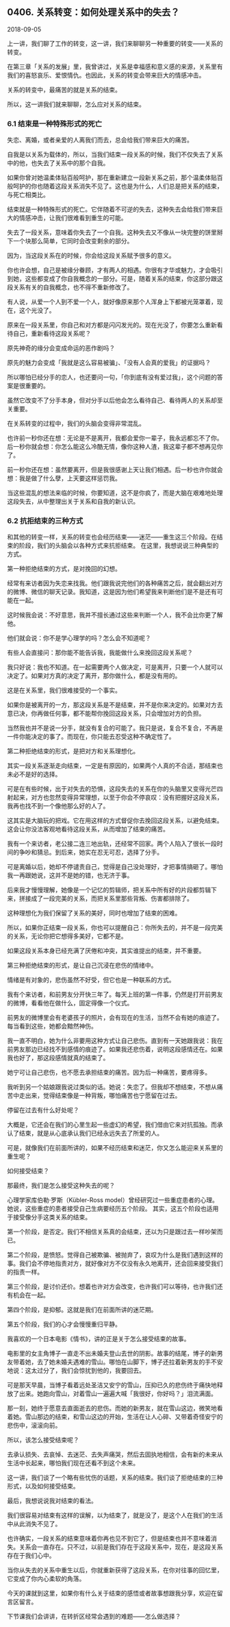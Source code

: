 ## 0406. 关系转变：如何处理关系中的失去？

2018-09-05

上一讲，我们聊了工作的转变，这一讲，我们来聊聊另一种重要的转变——关系的转变。

在第三章「关系的发展」里，我曾讲过，关系是幸福感和意义感的来源，关系里有我们的喜怒哀乐、爱恨情仇。也因此，关系的转变会带来巨大的情感冲击。

关系的转变中，最痛苦的就是关系的结束。

所以，这一讲我们就来聊聊，怎么应对关系的结束。

### 6.1 结束是一种特殊形式的死亡

失恋、离婚，或者亲爱的人离我们而去，总会给我们带来巨大的痛苦。

自我是以关系为载体的，所以，当我们结束一段关系的时候，我们不仅失去了关系中的他，也失去了关系中的那个自我。

如果你曾对她温柔体贴百般呵护，那在重新建立一段新关系之前，那个温柔体贴百般呵护的你也随着这段关系消失不见了。这也是为什么，人们总是把关系的结束，与死亡相类比。

结束就是一种特殊形式的死亡。它伴随着不可逆的失去，这种失去会给我们带来巨大的情感冲击，让我们很难看到重生的可能。

失去了一段关系，意味着你失去了一个自我。这种失去又不像从一块完整的饼里掰下一个块那么简单，它同时会改变剩余的部分。

因为，当这段关系在的时候，你会给这段关系赋予很多的意义。

你也许会想，自己是被缘分眷顾，才有两人的相遇。你很有才华或魅力，才会吸引到她，这些都变成了你自我概念的一部分。可是，随着关系的结束，你这部分跟这段关系有关的自我概念，也不得不重新修改了。

有人说，从爱一个人到不爱一个人，就好像原来那个人浑身上下都被光笼罩着，现在，这个光没了。

原来在一段关系里，你自己和对方都是闪闪发光的。现在光没了，你要怎么重新看待自己，重新看待这段关系呢？

原先神奇的缘分会变成命运的恶作剧吗？

原先的魅力会变成「我就是这么容易被骗」、「没有人会真的爱我」的证据吗？

所以哪怕已经分手的恋人，也还要问一句，「你到底有没有爱过我」，这个问题的答案是很重要的。

虽然它改变不了分手本身，但对分手以后他会怎么看待自己、看待两人的关系却至关重要。

在关系转变的过程中，我们的头脑会变得非常混乱。

也许前一秒你还在想：无论是不是离开，我都会爱你一辈子，我永远都忘不了你。后一秒你就会想：你怎么能这么冷酷无情，像你这种人渣，我这辈子都不想再见你了。

前一秒你还在想：虽然要离开，但是我很感谢上天让我们相遇。后一秒也许你就会想：我是做了什么孽，上天要这样惩罚我。

当这些混乱的想法来临的时候，你要知道，这不是你疯了，而是大脑在艰难地处理这段失去，从中整理出关于关系和自我的新认识。

### 6.2 抗拒结束的三种方式

和其他的转变一样，关系的转变也会经历结束——迷茫——重生这三个阶段。在结束的阶段，我们的头脑会以各种方式来抗拒结束。
在这里，我想说说三种典型的方式。

第一种拒绝结束的方式，是对挽回的幻想。

经常有来访者因为失恋来找我。他们跟我说完他们的各种痛苦之后，就会翻出对方的微博、微信的聊天记录。我知道，这是因为他们希望我来判断他们是不是还有可能在一起。

这时候我会说：不好意思，我并不擅长通过这些来判断一个人，我不会比你更了解他。

他们就会说：你不是学心理学的吗？怎么会不知道呢？

有些人会直接问：那你能不能告诉我，我能做什么来挽回这段关系呢？

我只好说：我也不知道。在一起需要两个人做决定，可是离开，只要一个人就可以决定了。如果对方真的决定了离开，那你做什么，都是没有用的。

这是在关系里，我们很难接受的一个事实。

如果你是被离开的一方，那这段关系是不是结束，并不是你来决定的。如果对方去意已决，你再做任何事，都不能帮你挽回这段关系，只会增加对方的负担。

当然我也并不是说一分手，就没有复合的可能了。我只是说，复合不复合，不再是一件你能决定的事了。而现在，你只能去忍受这种不确定性了。

第二种拒绝结束的形式，是把对方和关系理想化。

其实一段关系逐渐走向结束，一定是有原因的，如果两个人真的不合适，那结束也未必不是好的选择。

可是在有些时候，出于对失去的恐惧，这段失去的关系在你的头脑里又变得光芒四射起来，对方也忽然变得异常理想，以至于你会不停哀叹：没有把握好这段关系，我再也找不到一个像他那么好的人了。

这其实是大脑玩的把戏。它在用这样的方式督促你去挽回这段关系，以避免结束。这会让你没法客观地看待这段关系，从而增加了结束的痛苦。

我有一个来访者，老公接二连三地出轨，还经常不回家。两个人陷入了很长一段时间的争吵和猜忌。到后来，她实在忍无可忍，选择了分手。

可是离婚以后，她却不停谴责自己，觉得是自己没处理好，才把事情搞砸了。哪怕我一再跟她说，这并不是她的错，也无济于事。

后来我才慢慢理解，她像是一个记忆的剪辑师，把关系中所有好的片段都剪辑下来，拼接成了一段完美的关系，而把关系里那些背叛、伤害都排除了。

这种理想化为我们保留了关系的美好，同时也增加了结束的困难。

所以，如果你正结束一段关系，你也可以提醒自己：你所失去的，并不是一段完美的关系，无论你把它想得多美好，它都不是。

如果这段关系本身已经充满了厌倦和冲突，其实谁提出的结束，并不重要。

第三种拒绝结束的形式，是让自己沉浸在悲伤的情绪中。

情绪是有对象的，悲伤虽然不好受，但它也是一种联系的方式。

我有个来访者，和前男友分开快三年了。每天上班的第一件事，仍然是打开前男友的微博，看看他在做什么，固定得像一个仪式。

前男友的微博里会有老婆孩子的照片，会有现在的生活，当然不会有她的痕迹了。每当看到这些，她都会黯然神伤。

我一直不明白，她为什么非要用这种方式让自己悲伤。直到有一天她跟我说：我在前男友那边已经找不到感情的痕迹了。如果我还悲伤着，说明这段感情还在。如果我也好了，那这段感情就真的结束了。

她宁可让自己悲伤，也不愿去承担结束的痛苦。因为后一种痛苦，要疼得多。

我听到另一个姑娘跟我说过类似的话。她说：失恋了。但我却不想结束，不想从痛苦中走出来，觉得结束像是一种背叛，哪怕痛苦也宁愿留在过去。

停留在过去有什么好处呢？

大概是，它还会在我们的心里生起一些虚幻的希望，我们借由它来对抗孤独。而承认了结束，就是从心底承认我们已经永远失去了所爱的人。

可是，就像我们在前面所讲的，如果不经历结束和迷茫，你又怎么能迎来关系里的重生呢？

如何接受结束？

那最终，我们是怎么接受这种失去的呢？

心理学家库伯勒·罗斯（Kübler-Ross model）曾经研究过一些重症患者的心理。她说，这些重症的患者接受自己生病要经历五个阶段。
其实，这五个阶段也适用于接受像分手这类关系的结束。

第一个阶段，是否定。我们不相信关系真的会结束，还以为只是跟过去一样吵架而已。

第二个阶段，是愤怒。觉得自己被欺骗、被抛弃了，哀叹为什么是我们遇到这样的事。我们会不停地指责对方，就好像对方不仅没有永久地离开，还会回来接受我们的指责一样。

第三个阶段，是讨价还价。想着也许对方会改变，也许我们可以等待，也许我们还有机会在一起。

第四个阶段，是抑郁。这就是我们在前面所讲的迷茫期。

第五个阶段，我们的心才会慢慢重归平静。

我喜欢的一个日本电影《情书》，讲的正是关于怎么接受结束的故事。

电影里的女主角博子一直走不出未婚夫登山去世的阴影。故事的结尾，博子的新男友带着她，去了她未婚夫遇难的雪山。哪怕在山脚下，博子还拉着新男友的手不安地说：这太过分了，我们会惊扰到他的，我要回去。

可是那天早晨，当博子看着远处圣洁又安宁的雪山，压抑已久的悲伤终于痛快地释放了出来。她跑向雪山，对着雪山一遍遍大喊「我很好，你好吗？」泪流满面。

那一刻，她终于愿意去直面逝去的悲伤。而她的新男友，就在雪山这边，微笑地看着她。雪山那边的结束，和雪山这边的开始，生活在让人心碎、又带着奇怪安宁的悲伤中，滚滚向前。

所以，该怎么接受结束呢？

去承认损失、去哀悼、去迷茫、去失声痛哭，然后去固执地相信，会有新的未来从生活中长起来，哪怕我们现在还看不到这个未来。

这一讲，我们谈了一个略有些忧伤的话题，关系的结束。我们谈了拒绝结束的三种形式，以及如何接受结束。

最后，我想说说我对结束的看法。

我们很容易对结束有这样的误解，以为结束了，就是没了，是这个人在我们的生活中从此消失不见了。

也许确实，一段关系的结束意味着你再也见不到它了，但是结束也并不意味着消失。关系会一直存在。只不过，以前是我们存在于这段关系中，现在，是这段关系存在于我们心中。

当你从失去的关系中重生以后，你就重新获得了这段关系，在你对往事的回忆里，它变成了你内心柔软的角落。

今天的课就到这里，如果你有什么关于结束的感悟或者故事想跟我分享，欢迎在留言区留言。

下节课我们会讲讲，在转折区经常会遇到的难题——怎么做选择？